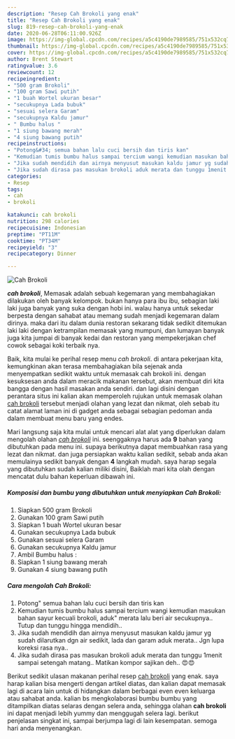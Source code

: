 ```yaml
---
description: "Resep Cah Brokoli yang enak"
title: "Resep Cah Brokoli yang enak"
slug: 819-resep-cah-brokoli-yang-enak
date: 2020-06-28T06:11:00.926Z
image: https://img-global.cpcdn.com/recipes/a5c4190de7989585/751x532cq70/cah-brokoli-foto-resep-utama.jpg
thumbnail: https://img-global.cpcdn.com/recipes/a5c4190de7989585/751x532cq70/cah-brokoli-foto-resep-utama.jpg
cover: https://img-global.cpcdn.com/recipes/a5c4190de7989585/751x532cq70/cah-brokoli-foto-resep-utama.jpg
author: Brent Stewart
ratingvalue: 3.6
reviewcount: 12
recipeingredient:
- "500 gram Brokoli"
- "100 gram Sawi putih"
- "1 buah Wortel ukuran besar"
- "secukupnya Lada bubuk"
- "sesuai selera Garam"
- "secukupnya Kaldu jamur"
- " Bumbu halus "
- "1 siung bawang merah"
- "4 siung bawang putih"
recipeinstructions:
- "Potong&#34; semua bahan lalu cuci bersih dan tiris kan"
- "Kemudian tumis bumbu halus sampai tercium wangi kemudian masukan bahan sayur kecuali brokoli, aduk&#34; merata lalu beri air secukupnya.. Tutup dan tunggu hingga mendidih.."
- "Jika sudah mendidih dan airnya menyusut masukan kaldu jamur yg sudah dilarutkan dgn air sedikit, lada dan garam aduk merata.. Jgn lupa koreksi rasa nya.."
- "Jika sudah dirasa pas masukan brokoli aduk merata dan tunggu 1menit sampai setengah matang.. Matikan kompor sajikan deh.. 😍😍"
categories:
- Resep
tags:
- cah
- brokoli

katakunci: cah brokoli 
nutrition: 298 calories
recipecuisine: Indonesian
preptime: "PT11M"
cooktime: "PT34M"
recipeyield: "3"
recipecategory: Dinner

---
```



![Cah Brokoli](https://img-global.cpcdn.com/recipes/a5c4190de7989585/751x532cq70/cah-brokoli-foto-resep-utama.jpg)

<b><i>cah brokoli</i></b>, Memasak adalah sebuah kegemaran yang membahagiakan dilakukan oleh banyak kelompok. bukan hanya para ibu ibu, sebagian laki laki juga banyak yang suka dengan hobi ini. walau hanya untuk sekedar berpesta dengan sahabat atau memang sudah menjadi kegemaran dalam dirinya. maka dari itu dalam dunia restoran sekarang tidak sedikit ditemukan laki laki dengan ketrampilan memasak yang mumpuni, dan lumayan banyak juga kita jumpai di banyak kedai dan restoran yang mempekerjakan chef cowok sebagai koki terbaik nya.

Baik, kita mulai ke perihal resep menu <i>cah brokoli</i>. di antara pekerjaan kita, kemungkinan akan terasa membahagiakan bila sejenak anda menyempatkan sedikit waktu untuk memasak cah brokoli ini. dengan kesuksesan anda dalam meracik makanan tersebut, akan membuat diri kita bangga dengan hasil masakan anda sendiri. dan lagi disini dengan perantara situs ini kalian akan memperoleh rujukan untuk memasak olahan <u>cah brokoli</u> tersebut menjadi olahan yang lezat dan nikmat, oleh sebab itu catat alamat laman ini di gadget anda sebagai sebagian pedoman anda dalam membuat menu baru yang endes.




Mari langsung saja kita mulai untuk mencari alat alat yang diperlukan dalam mengolah olahan <u><i>cah brokoli</i></u> ini. seenggaknya harus ada <b>9</b> bahan yang dibutuhkan pada menu ini. supaya berikutnya dapat membuahkan rasa yang lezat dan nikmat. dan juga persiapkan waktu kalian sedikit, sebab anda akan memulainya sedikit banyak dengan <b>4</b> langkah mudah. saya harap segala yang dibutuhkan sudah kalian miliki disini, Baiklah mari kita olah dengan mencatat dulu bahan keperluan dibawah ini.

<!--inarticleads1-->

##### Komposisi dan bumbu yang dibutuhkan untuk menyiapkan Cah Brokoli:

1. Siapkan 500 gram Brokoli
1. Gunakan 100 gram Sawi putih
1. Siapkan 1 buah Wortel ukuran besar
1. Gunakan secukupnya Lada bubuk
1. Gunakan sesuai selera Garam
1. Gunakan secukupnya Kaldu jamur
1. Ambil  Bumbu halus :
1. Siapkan 1 siung bawang merah
1. Gunakan 4 siung bawang putih




<!--inarticleads2-->

##### Cara mengolah Cah Brokoli:

1. Potong&#34; semua bahan lalu cuci bersih dan tiris kan
1. Kemudian tumis bumbu halus sampai tercium wangi kemudian masukan bahan sayur kecuali brokoli, aduk&#34; merata lalu beri air secukupnya.. Tutup dan tunggu hingga mendidih..
1. Jika sudah mendidih dan airnya menyusut masukan kaldu jamur yg sudah dilarutkan dgn air sedikit, lada dan garam aduk merata.. Jgn lupa koreksi rasa nya..
1. Jika sudah dirasa pas masukan brokoli aduk merata dan tunggu 1menit sampai setengah matang.. Matikan kompor sajikan deh.. 😍😍




Berikut sedikit ulasan makanan perihal resep <u>cah brokoli</u> yang enak. saya harap kalian bisa mengerti dengan artikel diatas, dan kalian dapat memasak lagi di acara lain untuk di hidangkan dalam berbagai even even keluarga atau sahabat anda. kalian bs mengkolaborasi bumbu bumbu yang ditampilkan diatas selaras dengan selera anda, sehingga olahan <b>cah brokoli</b> ini dapat menjadi lebih yummy dan menggugah selera lagi. berikut penjelasan singkat ini, sampai berjumpa lagi di lain kesempatan. semoga hari anda menyenangkan.
